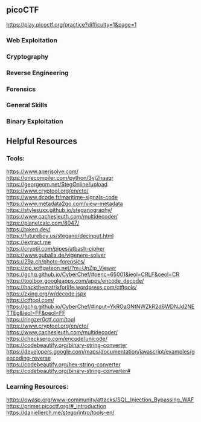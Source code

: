 ## picoCTF
https://play.picoctf.org/practice?difficulty=1&page=1
### Web Exploitation
### Cryptography
### Reverse Engineering
### Forensics
### General Skills
### Binary Exploitation

## Helpful Resources
### Tools:
https://www.aperisolve.com/ \
https://onecompiler.com/python/3vj2haaqr \
https://georgeom.net/StegOnline/upload \
https://www.cryptool.org/en/cto/ \
https://www.dcode.fr/maritime-signals-code \
https://www.metadata2go.com/view-metadata \
https://stylesuxx.github.io/steganography/ \
https://www.cachesleuth.com/multidecoder/ \
https://planetcalc.com/8047/ \
https://token.dev/ \
https://futureboy.us/stegano/decinput.html \
https://extract.me \
https://cryptii.com/pipes/atbash-cipher \
https://www.guballa.de/vigenere-solver \
https://29a.ch/photo-forensics/ \
https://zip.softgateon.net/?m=UnZip_Viewer \
https://gchq.github.io/CyberChef/#oenc=65001&ieol=CRLF&oeol=CR \
https://toolbox.googleapps.com/apps/encode_decode/ \
https://hackthematrixforlife.wordpress.com/ctftools/ \
https://zxing.org/w/decode.jspx \
https://ctftool.com/ \
https://gchq.github.io/CyberChef/#input=YkROaGNtNWZkR2d6WDNJd2NETTEg&ieol=FF&oeol=FF \
https://ringzer0ctf.com/tool \
https://www.cryptool.org/en/cto/ \
https://www.cachesleuth.com/multidecoder/
https://checkserp.com/encode/unicode/ \
https://codebeautify.org/binary-string-converter \
https://developers.google.com/maps/documentation/javascript/examples/geocoding-reverse \
https://codebeautify.org/hex-string-converter \
https://codebeautify.org/binary-string-converter#

### Learning Resources:
https://owasp.org/www-community/attacks/SQL_Injection_Bypassing_WAF \
https://primer.picoctf.org/#_introduction \
https://daniellerch.me/stego/intro/tools-en/
